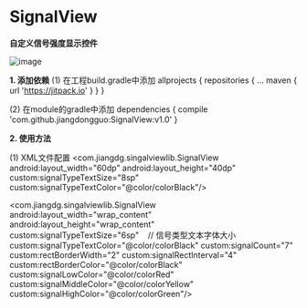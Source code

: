 # SignalView
**自定义信号强度显示控件**

![image](http://www.baidu.com/img/bdlogo.gif)

**1. 添加依赖**
(1) 在工程build.gradle中添加
allprojects {
		repositories {
			...
			maven { url 'https://jitpack.io' }
		}
	}
  
(2) 在module的gradle中添加
dependencies {
	   compile 'com.github.jiangdongguo:SignalView:v1.0'
}

**2. 使用方法**

(1) XML文件配置
 <com.jiangdg.singalviewlib.SignalView
        android:layout_width="60dp"
        android:layout_height="40dp"
        custom:signalTypeTextSize="8sp"
        custom:signalTypeTextColor="@color/colorBlack"/>

  <com.jiangdg.singalviewlib.SignalView
        android:layout_width="wrap_content"
        android:layout_height="wrap_content"
        custom:signalTypeTextSize="6sp"    // 信号类型文本字体大小
        custom:signalTypeTextColor="@color/colorBlack"
        custom:signalCount="7"
        custom:rectBorderWidth="2"
        custom:signalRectInterval="4"
        custom:rectBorderColor="@color/colorBlack"
        custom:signalLowColor="@color/colorRed"
        custom:signalMiddleColor="@color/colorYellow"
        custom:signalHighColor="@color/colorGreen"/>
 
